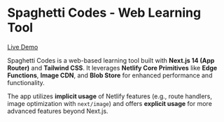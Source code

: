 # Spaghetti Codes - Web Learning Tool

[Live Demo](https://spaghettis.netlify.app/)

Spaghetti Codes is a web-based learning tool built with **Next.js 14 (App Router)** and **Tailwind CSS**. It leverages **Netlify Core Primitives** like **Edge Functions**, **Image CDN**, and **Blob Store** for enhanced performance and functionality.

The app utilizes **implicit usage** of Netlify features (e.g., route handlers, image optimization with `next/image`) and offers **explicit usage** for more advanced features beyond Next.js.
